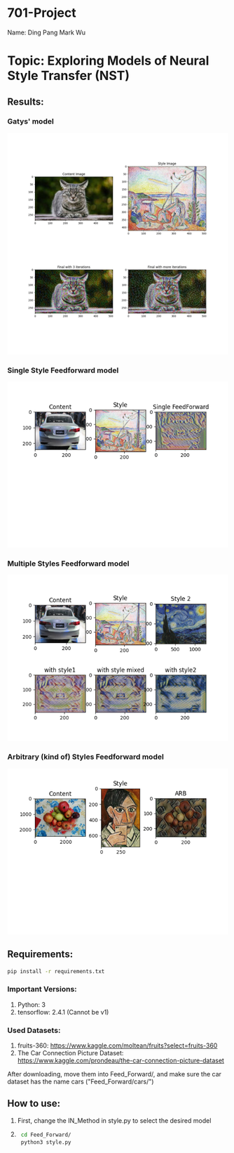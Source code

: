 # 701-Project
Name: Ding Pang  Mark Wu

# Topic: Exploring Models of Neural Style Transfer (NST)

## Results:
### Gatys' model
![alt text](./singleOptResult2.png)
### Single Style Feedforward model
![alt text](./Feed_Forward/outputs/sff/plot.png)
### Multiple Styles Feedforward model
![alt text](./Feed_Forward/outputs/mff/plot.png)
### Arbitrary (kind of) Styles Feedforward model
![alt text](./Feed_Forward/outputs/aff/plot.png)

## Requirements:
```bash
pip install -r requirements.txt
```
### Important Versions:
1. Python: 3
1. tensorflow: 2.4.1 (Cannot be v1)

### Used Datasets:
1. fruits-360: https://www.kaggle.com/moltean/fruits?select=fruits-360
1. The Car Connection Picture Dataset: https://www.kaggle.com/prondeau/the-car-connection-picture-dataset

After downloading, move them into Feed_Forward/, and make sure the car dataset has the name cars ("Feed_Forward/cars/")

## How to use:
1. First, change the IN_Method in style.py to select the desired model
1. ```bash
    cd Feed_Forward/
    python3 style.py
    ```
